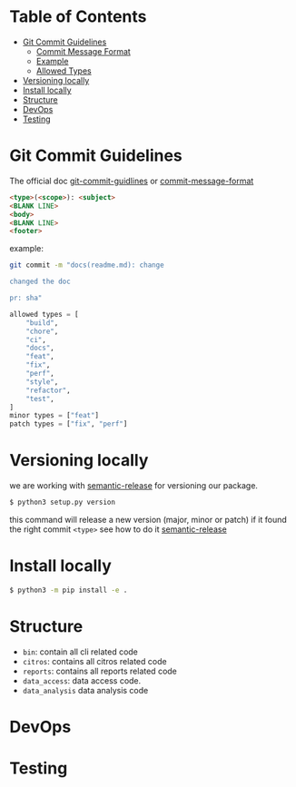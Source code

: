 
# Table of Contents

- [Git Commit Guidelines](#git-commit-guidelines)
  - [Commit Message Format](#commit-message-format)
  - [Example](#example)
  - [Allowed Types](#allowed-types)
- [Versioning locally](#versioning-locally)
- [Install locally](#install-locally)
- [Structure](#structure)
- [DevOps](#devops)
- [Testing](#testing)


# Git Commit Guidelines

The official doc [git-commit-guidlines] or [commit-message-format]

```html
<type>(<scope>): <subject>
<BLANK LINE>
<body>
<BLANK LINE>
<footer>
```

example: 
 
```bash 
git commit -m "docs(readme.md): change

changed the doc

pr: sha"
```

```python 
allowed types = [
    "build",
    "chore",
    "ci",
    "docs",
    "feat",
    "fix",
    "perf",
    "style",
    "refactor",
    "test",
]
minor types = ["feat"]
patch types = ["fix", "perf"]
```


# Versioning locally
we are working with [semantic-release] for versioning our package. 

```bash
$ python3 setup.py version 
```

this command will release a new version (major, minor or patch) if it found the right commit `<type>`
see how to do it [semantic-release]


# Install locally


```bash
$ python3 -m pip install -e .
```

[semantic-release]: https://python-semantic-release.readthedocs.io/

[commit-message-format]: https://python-semantic-release.readthedocs.io/en/latest/commit-parsing.html

[git-commit-guidlines]: https://github.com/angular/angular.js/blob/master/DEVELOPERS.md#commits



# Structure
- `bin`: contain all cli related code 
- `citros`: contains all citros related code
- `reports`: contains all reports related code
- `data_access`: data access code. 
- `data_analysis` data analysis code 

# DevOps

# Testing